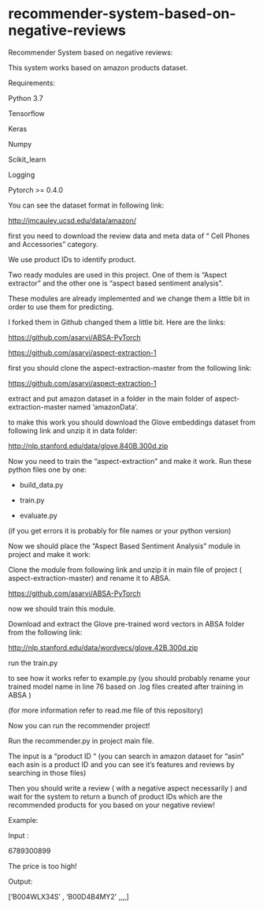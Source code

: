 # recommender-system-based-on-negative-reviews
Recommender System based on negative reviews:

This system works based on amazon products dataset.

Requirements:

Python 3.7

Tensorflow

Keras

Numpy

Scikit_learn

Logging

Pytorch >= 0.4.0

You can see the dataset format in following link:

http://jmcauley.ucsd.edu/data/amazon/ 

first you need to  download the review data and meta data of “ Cell Phones and Accessories” category.

We use product IDs to identify product.

Two ready modules are used in this project. One of them is “Aspect extractor” and the other one is “aspect based sentiment analysis”. 

These modules are already implemented and we change them a little bit in order to use them for predicting.

I forked them in Github changed them a little bit. Here are the links:

https://github.com/asarvi/ABSA-PyTorch

https://github.com/asarvi/aspect-extraction-1

first you should clone the aspect-extraction-master from the following link:

https://github.com/asarvi/aspect-extraction-1

extract  and put amazon dataset in a folder in the main folder of aspect-extraction-master named ‘amazonData’.

to make this work you should download the Glove embeddings dataset from following link and unzip it in data folder:

http://nlp.stanford.edu/data/glove.840B.300d.zip

Now you need to train the “aspect-extraction” and make it work. Run these python files one by one:

-	build_data.py

-	train.py

-	evaluate.py

(if you get errors it is probably for file names or your python version)

Now we should place the “Aspect Based Sentiment Analysis” module in project and make it work:

Clone the module from following link and unzip it in main file of project ( aspect-extraction-master) and rename it to ABSA.

https://github.com/asarvi/ABSA-PyTorch

now we should train this module.

Download and extract the Glove pre-trained word vectors in ABSA folder from the following link:

http://nlp.stanford.edu/data/wordvecs/glove.42B.300d.zip 

run the train.py

to see how it works refer to example.py (you should probably rename your trained model name in line 76  based on .log files created after training in  ABSA  )

(for more information refer to read.me file of this repository)

Now you can run the recommender project!

Run the recommender.py in project main file.

The input is a “product ID “ (you can search in amazon dataset for “asin” each asin is a product ID and you can see it’s features and reviews by searching in those files)

Then you should write  a review ( with a negative aspect necessarily ) and wait for the system to return a bunch of product IDs which are the recommended products for you based on your negative review! 

Example:

Input :

6789300899

The price is too high!

Output:

[‘B004WLX34S’ , ‘B00D4B4MY2’ ,,,,]


 


